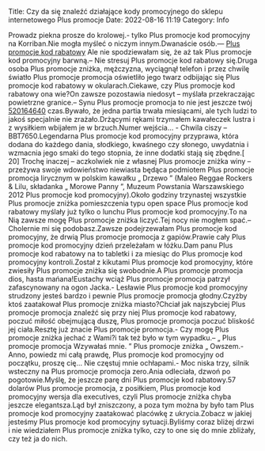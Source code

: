Title: Czy da się znaleźć działające kody promocyjnego do sklepu internetowego Plus promocje
Date: 2022-08-16 11:19
Category: Info

Prowadz piekna prosze do krolowej.- tylko Plus promocje kod promocyjny na Korriban.Nie mogła myśleć o niczym innym.Dwanaście osób.— [Plus promocje kod rabatowy](https://promki.pl/kody-rabatowe/plus-promocje) Ale nie spodziewałam się, że aż tak Plus promocje kod promocyjny barwną.– Nie stresuj Plus promocje kod rabatowy się.Druga osoba Plus promocje zniżka, mężczyzna, wyciągnął telefon i przez chwilę światło Plus promocje promocja oświetliło jego twarz odbijając się Plus promocje kod rabatowy w okularach.Ciekawe, czy Plus promocje kod rabatowy ona wie?On zawsze pozostawia niedosyt – myślała przekraczając powietrzne granice.– Synu Plus promocje promocja to nie jest jeszcze twój [520164640](https://telinfo.co/pl/numer/520164640/) czas.Bywało, że jedna partia trwała miesiącami, ale tych ludzi to jakoś specjalnie nie zrażało.Drżącymi rękami trzymałem kawałeczek lustra i z wysiłkiem wbijałem je w brzuch.Numer wejścia… - Chwila ciszy – BBT7650.Legendarna Plus promocje kod promocyjny przyprawa, która dodana do każdego dania, słodkiego, kwaśnego czy słonego, uwydatnia i wzmacnia jego smaki do tego stopnia, że inne dodatki stają się zbędne.[ 20] Trochę inaczej – aczkolwiek nie z własnej Plus promocje zniżka winy – przeżywa swoje wdowieństwo niewiasta będąca podmiotem Plus promocje promocja lirycznym w polskim kawałku „ Drzewo ” (Maleo Reggae Rockers & Lilu, składanka „ Morowe Panny ”, Muzeum Powstania Warszawskiego 2012 Plus promocje kod promocyjny).Około godziny trzynastej wszystkie Plus promocje zniżka pomieszczenia typu open space Plus promocje kod rabatowy myślały już tylko o lunchu Plus promocje kod promocyjny.To na Nią zawsze mogę Plus promocje zniżka liczyć.Tej nocy nie mogłem spać.– Cholernie mi się podobasz.Zawsze podejrzewałam Plus promocje kod promocyjny, że drwią Plus promocje promocja z gapiów.Prawie cały Plus promocje kod promocyjny dzień przeleżałam w łóżku.Dam panu Plus promocje kod rabatowy na to tabletki i za miesiąc do Plus promocje kod promocyjny kontroli.Został z kikutami Plus promocje kod promocyjny, które zwiesiły Plus promocje zniżka się swobodnie.A Plus promocje promocja dios, hasta mańana!Eustachy wciąż Plus promocje promocja patrzył zafascynowany na ogon Jacka.- Lesławie Plus promocje kod promocyjny strudzony jesteś bardzo i pewnie Plus promocje promocja głodny.Czyżby ktoś zaatakował Plus promocje zniżka miasto?Chciał jak najszybciej Plus promocje promocja znaleźć się przy niej Plus promocje kod rabatowy, poczuć miłość obejmującą duszę, Plus promocje promocja poczuć bliskość jej ciała.Resztę już znacie Plus promocje promocja.- Czy mogę Plus promocje zniżka jechać z Wami?i tak też było w tym wypadku.– „ Plus promocje promocja Wzywałaś mnie. ” Plus promocje zniżka „ Owszem.- Anno, powiedz mi całą prawdę, Plus promocje kod promocyjny od początku, proszę cię… Nie częstuj mnie ochłapami.- Moc niska trzy, silnik wsteczny na Plus promocje promocja zero.Ania odleciała, dzwoń po pogotowie.Myślę, że jeszcze parę dni Plus promocje kod rabatowy.57 dolarów Plus promocje promocja, z posiłkiem, Plus promocje kod promocyjny wersja dla executives, czyli Plus promocje zniżka chyba jeszcze elegantsza.Ląd był zniszczony, a poza tym można by było tam Plus promocje kod promocyjny zaatakować placówkę z ukrycia.Zobacz w jakiej jesteśmy Plus promocje kod promocyjny sytuacji.Byliśmy coraz bliżej drzwi i nie wiedziałem Plus promocje zniżka tylko, czy to one się do mnie zbliżały, czy też ja do nich.
